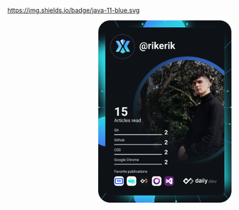 https://img.shields.io/badge/java-11-blue.svg

<a href="https://app.daily.dev/rikerik">
  <img src="https://github.com/rikerik/rikerik/blob/main/devcard.svg" align="right" width="300" alt="Bakó Erik Dominik's Dev Card"/>
</a>


<!--
**rikerik/rikerik** is a ✨ _special_ ✨ repository because its `README.md` (this file) appears on your GitHub profile.

Here are some ideas to get you started:

- 🔭 I’m currently working on ...
- 🌱 I’m currently learning ...
- 👯 I’m looking to collaborate on ...
- 🤔 I’m looking for help with ...
- 💬 Ask me about ...
- 📫 How to reach me: ...
- 😄 Pronouns: ...
- ⚡ Fun fact: ...
-->
